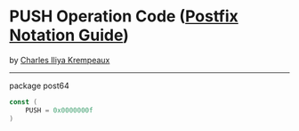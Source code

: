 # PUSH Operation Code ([Postfix Notation Guide](../../README.md))

by [Charles Iliya Krempeaux](http://changelog.ca/)

---
package post64

```go
const (
	PUSH = 0x0000000f
)
```

